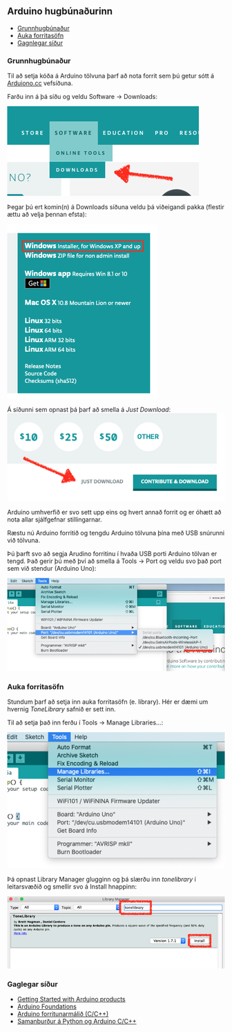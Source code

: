 ## Arduino hugbúnaðurinn

  - [Grunnhugbúnaður](#grunnhugbúnaður)
  - [Auka forritasöfn](#auka-forritasöfn)
  - [Gagnlegar síður](#gaglegar-síður)

### Grunnhugbúnaður

Til að setja kóða á Arduino tölvuna þarf að nota forrit sem þú getur sótt á [Arduiono.cc](https://www.arduino.cc) vefsíðuna.

Farðu inn á þá síðu og veldu Software -> Downloads:

![Arduino Download](https://raw.githubusercontent.com/VESM2VT/Efni/main/Myndir/arduino_download_1.png)

Þegar þú ert komin(n) á Downloads síðuna veldu þá viðeigandi pakka (flestir ættu að velja þennan efsta):

![Val á pakka](https://raw.githubusercontent.com/VESM2VT/Efni/main/Myndir/arduino_download_2.png)

Á síðunni sem opnast þá þarf að smella á *Just Download*:
![Just downaload](https://raw.githubusercontent.com/VESM2VT/Efni/main/Myndir/arduino_download_3.png)

Arduino umhverfið er svo sett upp eins og hvert annað forrit og er óhætt að nota allar sjálfgefnar stillingarnar.

Ræstu nú Arduino forritið og tengdu Arduino tölvuna þína með USB snúrunni við tölvuna.

Þú þarft svo að segja Arudino forritinu í hvaða USB porti Arduino tölvan er tengd. Það gerir þú með því að smella á Tools -> Port og veldu svo það port sem við stendur (Arduino Uno):

![Velja port](https://raw.githubusercontent.com/VESM2VT/Efni/main/Myndir/arduino_com_port.png)

### Auka forritasöfn

Stundum þarf að setja inn auka forritasöfn (e. library). Hér er dæmi um hvernig *ToneLibrary* safnið er sett inn.

Til að setja það inn ferðu í Tools -> Manage Libraries...:

![Library](https://raw.githubusercontent.com/VESM2VT/Efni/main/Myndir/arduino_library_1.png)

Þá opnast Library Manager glugginn og þá slærðu inn *tonelibrary* í leitarsvæðið og smellir svo á Install hnappinn:

![Library install](https://raw.githubusercontent.com/VESM2VT/Efni/main/Myndir/arduino_library_2.png)

### Gaglegar síður

* [Getting Started with Arduino products](https://www.arduino.cc/en/Guide)
* [Arduino Foundations](https://www.arduino.cc/en/Tutorial/Foundations)
* [Arduino forritunarmálið (C/C++)](https://www.arduino.cc/reference/en/)
* [Samanburður á Python og Arduino C/C++](https://github.com/VESM2VT/Efni/blob/master/Skjol/CogPython.pdf)

